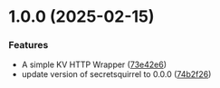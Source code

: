 # 1.0.0 (2025-02-15)


### Features

* A simple KV HTTP Wrapper ([73e42e6](https://github.com/arpanrec/secretsquirrel/commit/73e42e6a750d7dc030434b8659872b2868c8c4a0))
* update version of secretsquirrel to 0.0.0 ([74b2f26](https://github.com/arpanrec/secretsquirrel/commit/74b2f26c876cd167e8961a9a1ea43c146304f9b3))
